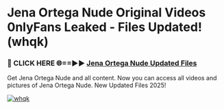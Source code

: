 # Jena Ortega Nude Original Videos 0nlyFans Leaked - Files Updated! (whqk)

<h3>🔴 CLICK HERE 🌐==►► <a href="https://tinyurl.com/52m3yx9h" rel="nofollow">Jena Ortega Nude Updated Files</a></h3>

Get Jena Ortega Nude and all content. Now you can access all videos and pictures of Jena Ortega Nude. New Updated Files 2025!

[![whqk](https://i.imgur.com/TnHtlc8.gif)](https://tinyurl.com/52m3yx9h)
